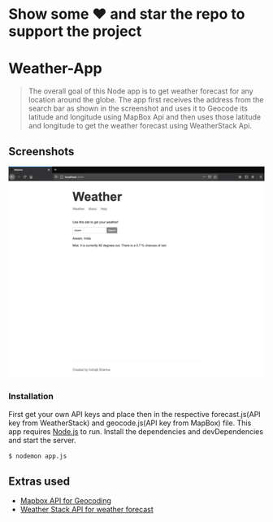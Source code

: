 # Show some ❤️ and star the repo to support the project
# Weather-App

> The overall goal of this Node app is to get weather forecast for any location around the globe. The app first receives the address from the search bar as shown in the screenshot and uses it to Geocode its latitude and longitude using MapBox Api and then uses those latitude and longitude to get the weather forecast using WeatherStack Api.

## Screenshots
![](public/img/ss1.png)


### Installation
First get your own API keys and place then in the respective forecast.js(API key from WeatherStack) and geocode.js(API key from MapBox) file.
This app requires [Node.js](https://nodejs.org/) to run.
Install the dependencies and devDependencies and start the server.

```sh
$ nodemon app.js
```

## Extras used
 * [Mapbox API for Geocoding](https://www.mapbox.com/)
 * [Weather Stack API for weather forecast](https://weatherstack.com/)
